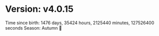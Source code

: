 # Version: v4.0.15
Time since birth: 1476 days, 35424 hours, 2125440 minutes, 127526400 seconds
Season: Autumn 🍁
